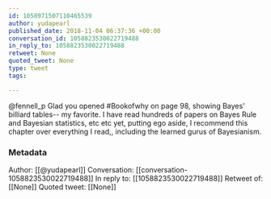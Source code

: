 ```yaml
---
id: 1058971507110465539
author: yudapearl
published_date: 2018-11-04 06:37:36 +00:00
conversation_id: 1058823530022719488
in_reply_to: 1058823530022719488
retweet: None
quoted_tweet: None
type: tweet
tags:

---
```


@fennell_p Glad you opened #Bookofwhy on page 98, showing Bayes' billiard tables-- my favorite. I have read hundreds of papers on Bayes Rule and Bayesian statistics, etc etc yet, putting ego aside, I recommend this chapter over everything I read,, including the learned gurus of Bayesianism.

### Metadata

Author: [[@yudapearl]]
Conversation: [[conversation-1058823530022719488]]
In reply to: [[1058823530022719488]]
Retweet of: [[None]]
Quoted tweet: [[None]]
